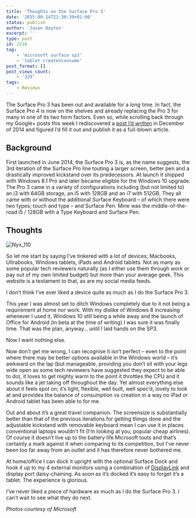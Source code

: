 ```yaml
---
title: 'Thoughts on the Surface Pro 3'
date: '2015-09-14T21:30:39+01:00'
status: publish
author: 'Jason Bayton'
excerpt: ''
type: post
id: 2216
tag:
    - 'microsoft surface sp3'
    - 'tablet createVconsume'
post_format: []
post_views_count:
    - '329'
tags:
    - Reviews
---
```

The Surface Pro 3 has been out and available for a *long* time. In fact, the Surface Pro 4 is now on the shelves and already replacing the Pro 3 for many in one of its two form factors. Even so, while scrolling back through my Google+ posts this week I rediscovered a [post I’d written](https://plus.google.com/u/0/+JasonBaytonX/posts/CAfbLrjfHvc) in December of 2014 and figured I’d fill it out and publish it as a full-blown article.

Background
----------

First launched in June 2014, the Surface Pro 3 is, as the name suggests, the 3rd iteration of the Surface Pro line touting a larger screen, better pen and a drastically improved kickstand over its predecessors. At launch it shipped with Windows 8.1 Pro and later became eligible for the Windows 10 upgrade. The Pro 3 came in a variety of configurations including (but not limited to) an i3 with 64GB storage, an i5 with 128GB and an i7 with 512GB. They all came with or without the additional Surface Keyboard – of which there were two types; touch and type – and Surface Pen. Mine was the middle-of-the-road i5 / 128GB with a Type Keyboard and Surface Pen.

Thoughts
--------

![Nyx_110](https://r2_worker.bayton.workers.dev/uploads/2015/09/Nyx_110.jpg)

So let me start by saying I’ve tinkered with a lot of devices; Macbooks, Ultrabooks, Windows tablets, iPads and Android tablets. Not as many as some popular tech reviewers naturally (as I either use them through work or pay out of my own limited budget) but more than your average geek. This website is a testament to that, as are my social media feeds.

I don’t think I’ve ever liked a device quite as much as I do the Surface Pro 3.

This year I was almost set to ditch Windows completely due to it not being a requirement at home nor work. With my dislike of Windows 8 increasing whenever I used it, Windows 10 still being a while away and the launch of Office for Android (in beta at the time of writing) I was sure it was finally time. That was the plan, anyway… until I laid hands on the SP3.

Now I want nothing else.

Now don’t get me wrong, I can recognise it isn’t perfect – even to the point where there may be better options available in the Windows world – it’s awkward on the lap (but manageable, providing you don’t sit with your legs wide open as some tech reviewers have suggested they expect to be able to do), it loves to get mighty warm to the point it throttles the CPU and it sounds like a jet taking off throughout the day. Yet almost everything else about it feels spot on; it’s light, flexible, well built, well spec’d, lovely to look at and provides the balance of consumption vs creation in a way no iPad or Android tablet has been able to for me.

Out and about it’s a great travel companion. The screensize is substantially better than that of the previous iterations for getting things done and the adjustable kickstand with removable keyboard mean I can use it in places conventional laptops wouldn’t fit (I’m looking at you, popular cheap airlines). Of course it doesn’t live up to the battery life Microsoft touts and that’s certainly a mark against it when comparing to its competition, but I’ve never been too far away from an outlet and it has therefore never bothered me.

At home/office I can dock it upright with the optional Surface Dock and hook it up to my 4 external monitors using a combination of [DisplayLink](https://www.displaylink.com/) and display port daisy-chaining. As soon as it’s docked it’s easy to forget it’s a tablet. The experience is glorious.

I’ve never liked a piece of hardware as much as I do the Surface Pro 3. I can’t wait to see what they do next.

*Photos courtesy of Microsoft*